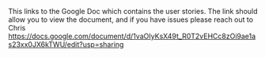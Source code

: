 This links to the Google Doc which contains the user stories. The link should allow you to view the document, and if you have issues please reach out to Chris
https://docs.google.com/document/d/1vaOIyKsX49t_R0T2vEHCc8zOi9ae1as23xx0JX6kTWU/edit?usp=sharing

